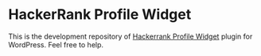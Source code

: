 # HackerRank Profile Widget

This is the development repository of [Hackerrank Profile Widget][1] plugin for WordPress. Feel free to help.

[1]: https://wordpress.org/plugins/hackerrank-profile-widget/